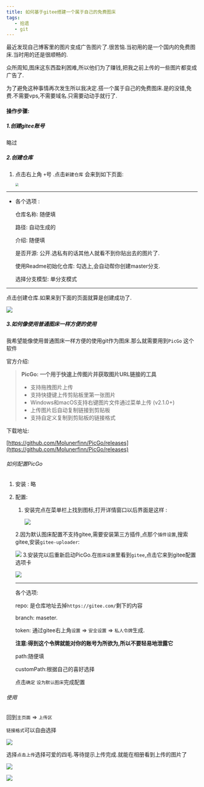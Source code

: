 ```yaml
---
title: 如何基于gitee搭建一个属于自己的免费图床
tags: 
   - 拾遗
   - git
---
```




最近发现自己博客里的图片变成广告图片了.很苦恼.当初用的是一个国内的免费图床.当时用的还是很顺畅的.

众所周知,图床这东西盈利困难,所以他们为了赚钱,把我之前上传的一些图片都变成广告了.

为了避免这种事情再次发生所以我决定.搭一个属于自己的免费图床.是的没错,免费.不需要vps,不需要域名.只需要动动手就行了.

#### 操作步骤:

##### 1.创建gitee账号

略过

##### 2.创建仓库

1. 点击右上角 `+`号 .点击`新建仓库` 会来到如下页面:

   <img src="https://gitee.com/minagamiyuki/picgo-gitee/raw/master/images/截屏2020-02-16下午3.08.06.png" style="zoom:50%;" />

------------

* 各个选项 :

  仓库名称:  随便填

  路径:  自动生成的

  介绍:   随便填

  是否开源:   公开.选私有的话其他人就看不到你贴出去的图片了.

  使用Readme初始化仓库:  勾选上,会自动帮你创建master分支.

  选择分支模型:  单分支模式

-------------

点击创建仓库.如果来到下面的页面就算是创建成功了.

![](https://gitee.com/minagamiyuki/picgo-gitee/raw/master/images/20200216151721.png)

##### 3.如何像使用普通图床一样方便的使用

我希望能像使用普通图床一样方便的使用git作为图床.那么就需要用到`PicGo` 这个软件

官方介绍:

> **PicGo: 一个用于快速上传图片并获取图片URL链接的工具**
>
> - 支持拖拽图片上传
> - 支持快捷键上传剪贴板里第一张图片
> - Windows和macOS支持右键图片文件通过菜单上传 (v2.1.0+)
> - 上传图片后自动复制链接到剪贴板
> - 支持自定义复制到剪贴板的链接格式

下载地址:

[https://github.com/Molunerfinn/PicGo/releases](https://github.com/Molunerfinn/PicGo/releases)

###### 如何配置PicGo

1. 安装 : 略

2. 配置:

   1. 安装完点在菜单栏上找到图标,打开详情窗口以后界面是这样 :

      ![](https://gitee.com/minagamiyuki/picgo-gitee/raw/master/images/20200216152759.png)

    2.因为默认图床配置不支持gitee,需要安装第三方插件,点那个`插件设置`,搜索gitee,安装`gitee-uploader`:

   ![](https://gitee.com/minagamiyuki/picgo-gitee/raw/master/images/截屏2020-02-16下午3.31.44.png) 3.安装完以后重新启动PicGo.在`图床设置`里看到`gitee`,点击它来到gitee配置选项卡

   ![](https://gitee.com/minagamiyuki/picgo-gitee/raw/master/images/截屏2020-02-16下午3.35.01.png)

   ---------------------

   各个选项:

   repo: 是仓库地址去掉`https://gitee.com/`剩下的内容

   branch: maseter.

   token: 通过gitee右上角`设置` => `安全设置` => `私人令牌`生成. 

   ​	**注意:得到这个令牌就能对你的账号为所欲为,所以不要轻易地泄露它**

   path:随便填

   customPath:根据自己的喜好选择

   点击`确定` `设为默认图床`完成配置



###### 使用

回到`主页面`  => `上传区`

`链接格式`可以自由选择

![](https://gitee.com/minagamiyuki/picgo-gitee/raw/master/images/20200216152759.png)

选择`点击上传`选择可爱的四毛.等待提示上传完成.就能在相册看到上传的图片了

![](https://gitee.com/minagamiyuki/picgo-gitee/raw/master/images/image-20200216155136768.png)

![](https://gitee.com/minagamiyuki/picgo-gitee/raw/master/images/截屏2020-02-16下午3.53.10.png)


